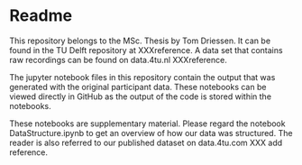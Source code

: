 # Readme
This repository belongs to the MSc. Thesis by Tom Driessen. It can be found in the TU Delft repository at XXXreference. A data set that contains raw recordings can be found on data.4tu.nl XXXreference.

The jupyter notebook files in this repository contain the output that was generated with the original participant data. These notebooks can be viewed directly in GitHub as the output of the code is stored within the notebooks. 

These notebooks are supplementary material. Please regard the notebook DataStructure.ipynb to get an overview of how our data was structured. The reader is also referred to our published dataset on data.4tu.com XXX add reference.
 
